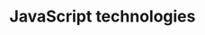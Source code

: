 ---
title: JavaScript technologies
permalink: /tananyag/jstech
shortdesc: >
  Angol nyelvű tananyag a JavaScript technológiák specihez. Kliens- és szerveroldali JavaScript.
---